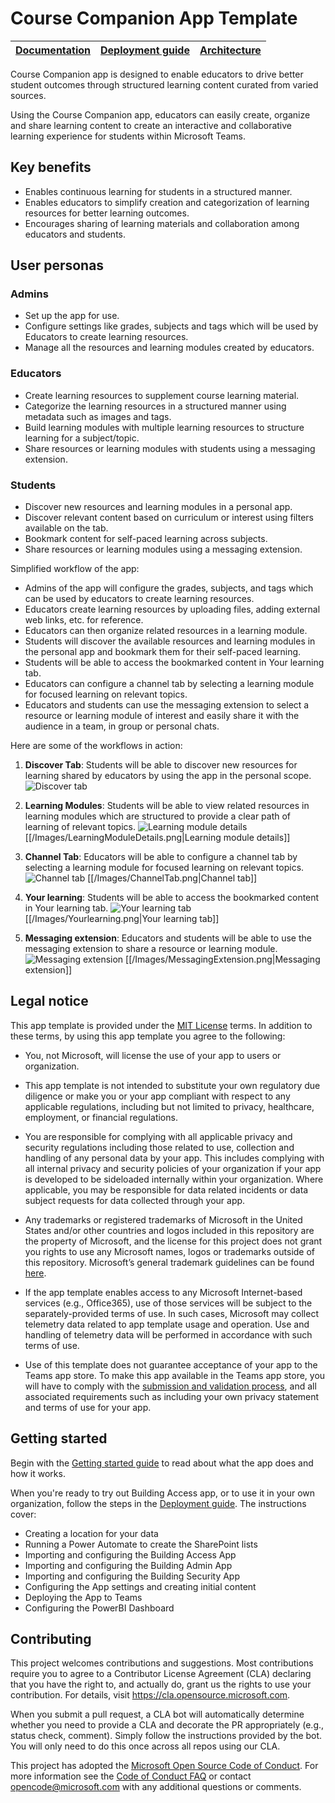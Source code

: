 ﻿---
page_type: sample
languages:
- csharp
products:
- office-teams
description: Course Companion lets educators organize learning resources and modules in a central place that offers a visual search-and-browse experience for students. The app makes it easy to save, share, and collaborate around learning content.
urlFragment: microsoft-teams-apps-course-companion
---

# Course Companion App Template

| [Documentation](https://github.com/OfficeDev/microsoft-teams-apps-course-companion/wiki/Home) | [Deployment guide](https://github.com/OfficeDev/microsoft-teams-apps-course-companion/wiki/Deployment-guide) | [Architecture](https://github.com/OfficeDev/microsoft-teams-apps-course-companion/wiki/Solution-Overview) |
| ---- | ---- | ---- |

Course Companion app is designed to enable educators to drive better student outcomes through structured learning content curated from varied sources.

Using the Course Companion app, educators can easily create, organize and share learning content to create an interactive and collaborative learning experience for students within Microsoft Teams. 

## Key benefits
- Enables continuous learning for students in a structured manner.
- Enables educators to simplify creation and categorization of learning resources for better learning outcomes.
- Encourages sharing of learning materials and collaboration among educators and students.


## User personas

### Admins
 - Set up the app for use.
 - Configure settings like grades, subjects and tags which will be used by Educators to create learning resources. 
 - Manage all the resources and learning modules created by educators.
 
### Educators
- Create learning resources to supplement course learning material.
- Categorize the learning resources in a structured manner using metadata such as images and tags.
- Build learning modules with multiple learning resources to structure learning for a subject/topic.
- Share resources or learning modules with students using a messaging extension.

### Students
- Discover new resources and learning modules in a personal app.
- Discover relevant content based on curriculum or interest using filters available on the tab.
- Bookmark content for self-paced learning across subjects.
- Share resources or learning modules using a messaging extension. 

Simplified workflow of the app:
- Admins of the app will configure the grades, subjects, and tags which can be used by educators to create learning resources.
- Educators create learning resources by uploading files, adding external web links, etc. for reference. 
- Educators can then organize related resources in a learning module.
- Students will discover the available resources and learning modules in the personal app and bookmark them for their self-paced learning. 
- Students will be able to access the bookmarked content in Your learning tab.
- Educators can configure a channel tab by selecting a learning module for focused learning on relevant topics.   
- Educators and students can use the messaging extension to select a resource or learning module of interest and easily share it with the audience in a team, in group or personal chats.

Here are some of the workflows in action:

1. **Discover Tab**: Students will be able to discover new resources for learning shared by educators by using the app in the personal scope.
![Discover tab](https://github.com/OfficeDev/microsoft-teams-apps-course-companion/wiki/Images/DiscoverTab.png)

2. **Learning Modules**: Students will be able to view related resources in learning modules which are structured to provide a clear path of learning of relevant topics.
![Learning module details](https://github.com/OfficeDev/microsoft-teams-apps-course-companion/wiki/Images/LearningModuleDetails.png)
[[/Images/LearningModuleDetails.png|Learning module details]]

3. **Channel Tab**: Educators will be able to configure a channel tab by selecting a learning module for focused learning on relevant topics.
![Channel tab](https://github.com/OfficeDev/microsoft-teams-apps-course-companion/wiki/Images/ChannelTab.png)
[[/Images/ChannelTab.png|Channel tab]]

4. **Your learning**: Students will be able to access the bookmarked content in Your learning tab.
![Your learning tab](https://github.com/OfficeDev/microsoft-teams-apps-course-companion/wiki/Images/Yourlearning.png)
[[/Images/Yourlearning.png|Your learning tab]]

5. **Messaging extension**: Educators and students will be able to use the messaging extension to share a resource or learning module.
![Messaging extension](https://github.com/OfficeDev/microsoft-teams-apps-course-companion/wiki/Images/MessagingExtension.png)
[[/Images/MessagingExtension.png|Messaging extension]]



  

## Legal notice

This app template is provided under the [MIT License](https://github.com/OfficeDev/microsoft-teams-apps-course-companion/blob/master/LICENSE) terms.  In addition to these terms, by using this app template you agree to the following:

- You, not Microsoft, will license the use of your app to users or organization. 

- This app template is not intended to substitute your own regulatory due diligence or make you or your app compliant with respect to any applicable regulations, including but not limited to privacy, healthcare, employment, or financial regulations.

- You are responsible for complying with all applicable privacy and security regulations including those related to use, collection and handling of any personal data by your app. This includes complying with all internal privacy and security policies of your organization if your app is developed to be sideloaded internally within your organization. Where applicable, you may be responsible for data related incidents or data subject requests for data collected through your app.

- Any trademarks or registered trademarks of Microsoft in the United States and/or other countries and logos included in this repository are the property of Microsoft, and the license for this project does not grant you rights to use any Microsoft names, logos or trademarks outside of this repository. Microsoft’s general trademark guidelines can be found [here](https://www.microsoft.com/en-us/legal/intellectualproperty/trademarks/usage/general.aspx).

- If the app template enables access to any Microsoft Internet-based services (e.g., Office365), use of those services will be subject to the separately-provided terms of use. In such cases, Microsoft may collect telemetry data related to app template usage and operation. Use and handling of telemetry data will be performed in accordance with such terms of use.

- Use of this template does not guarantee acceptance of your app to the Teams app store. To make this app available in the Teams app store, you will have to comply with the [submission and validation process](https://docs.microsoft.com/en-us/microsoftteams/platform/concepts/deploy-and-publish/appsource/publish), and all associated requirements such as including your own privacy statement and terms of use for your app.


## Getting started

Begin with the [Getting started guide](https://github.com/OfficeDev/microsoft-teams-apps-course-companion/wiki/Getting-started) to read about what the app does and how it works.

When you're ready to try out Building Access app, or to use it in your own organization, follow the steps in the [Deployment guide](https://github.com/OfficeDev/microsoft-teams-apps-course-companion/wiki/Deployment-guide). The instructions cover:

-   Creating a location for your data
-   Running a Power Automate to create the SharePoint lists
-   Importing and configuring the Building Access App
-   Importing and configuring the Building Admin App
-   Importing and configuring the Building Security App
-   Configuring the App settings and creating initial content
-   Deploying the App to Teams
-   Configuring the PowerBI Dashboard

## Contributing

This project welcomes contributions and suggestions.  Most contributions require you to agree to a
Contributor License Agreement (CLA) declaring that you have the right to, and actually do, grant us
the rights to use your contribution. For details, visit https://cla.opensource.microsoft.com.

When you submit a pull request, a CLA bot will automatically determine whether you need to provide
a CLA and decorate the PR appropriately (e.g., status check, comment). Simply follow the instructions
provided by the bot. You will only need to do this once across all repos using our CLA.

This project has adopted the [Microsoft Open Source Code of Conduct](https://opensource.microsoft.com/codeofconduct/).
For more information see the [Code of Conduct FAQ](https://opensource.microsoft.com/codeofconduct/faq/) or
contact [opencode@microsoft.com](mailto:opencode@microsoft.com) with any additional questions or comments.
